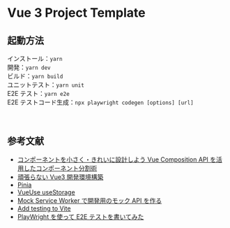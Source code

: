 # Vue 3 Project Template

## 起動方法

インストール：`yarn`  
開発：`yarn dev`  
ビルド：`yarn build`  
ユニットテスト：`yarn unit`  
E2E テスト：`yarn e2e`  
E2E テストコード生成：`npx playwright codegen [options] [url]`  
<br>
<br>

## 参考文献

- [コンポーネントを小さく・きれいに設計しよう Vue Composition API を活用したコンポーネント分割術](https://ics.media/entry/210929/)
- [頑張らない Vue3 開発環境構築](https://zenn.dev/toruuetani/articles/038c390aedd7bb)
- [Pinia](https://pinia.esm.dev/introduction.html)
- [VueUse useStorage](https://vueuse.org/core/usestorage/)
- [Mock Service Worker で開発用のモック API を作る](https://zenn.dev/ryo_kawamata/articles/mock-api-server-with-msw)
- [Add testing to Vite](https://dev.to/vuesomedev/add-testing-to-vite-4b75)
- [PlayWright を使って E2E テストを書いてみた](https://www.cresco.co.jp/blog/entry/14335/)
